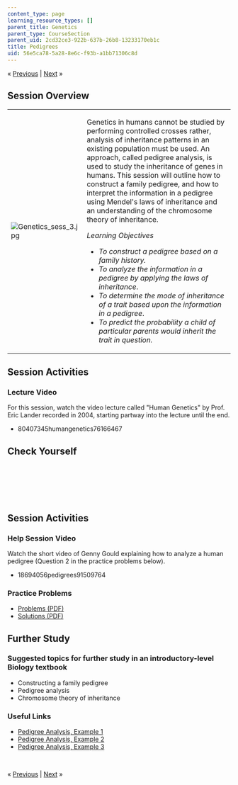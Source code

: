 ```yaml
---
content_type: page
learning_resource_types: []
parent_title: Genetics
parent_type: CourseSection
parent_uid: 2cd32ce3-922b-637b-26b8-13233170eb1c
title: Pedigrees
uid: 56e5ca78-5a28-8e6c-f93b-a1bb71306c8d
---
```

<p class="sc_nav">&laquo; <a class="sc_prev" href="./resolveuid/06e0b88b67159f8b06c3dbe3474bcaed">Previous</a> | <a class="sc_next" href="./resolveuid/4239d3cbc2e66fa797507ed884c8c657">Next</a> &raquo;</p> <h2 class="subhead">Session Overview</h2> <table class="sc_overview">     <tbody>         <tr>             <td><img src="./resolveuid/c6bb85353664a0a1398ff83465a669c4" alt="Genetics_sess_3.jpg" /></td>             <td><p>Genetics in humans cannot be studied by performing controlled crosses rather, analysis of inheritance patterns in an existing population must be used. An approach, called pedigree analysis, is used to study the inheritance of genes in humans. This session will outline how to construct a family pedigree, and how to interpret the information in a pedigree using Mendel's laws of inheritance and an understanding of the chromosome theory of inheritance.</p>             <p><em>Learning Objectives</em></p>             <ul class="arrow">                 <li><em>To construct a pedigree based on a family history.</em></li>                 <li><em>To analyze the information in a pedigree by applying the laws of inheritance</em>.</li>                 <li><em>To determine the mode of inheritance of a trait based upon the information in a pedigree</em>.</li>                 <li><em>To predict the probability a child of particular parents would inherit the trait in question.</em></li>             </ul></td>         </tr>     </tbody> </table> <h2 class="subhead">Session Activities</h2> <h3 class="subsubhead">Lecture Video</h3> <p>For this session, watch the video lecture called &quot;Human Genetics&quot; by Prof. Eric Lander recorded in 2004, starting partway into the lecture until the end.</p> <ul class="arrow">     <li>80407345humangenetics76166467</li> </ul> <h2 class="subhead">Check Yourself</h2> <p>&nbsp;</p> <div id="quizArea">&nbsp;</div> <script type="text/javascript" src="/scripts/jquery-1.3.2.min.js"></script> <script type="text/javascript" src="/scripts/jQuizMe-uncompressed.js"></script> <script type="text/javascript">
// There was an extra comma at the end of multiList array.
$( function($){
	var quizMulti = {
    multiList: [
	{
        ques: 'The following pedigree represents the inheritance pattern of a specific genetic trait in humans. Assume the trait is common in the population.<br /><br /><img width="112" height="114" alt="gensession3_quizzes.gif" src="./resolveuid/2550e3b6eb2d7737c03c6626fa4c3352" /><br /><br />This disorder could be inherited in which of the following ways?',
        ans: "as both an Autosomal Recessive trait  and an X-linked recessive trait",
        ansSel: ["as an Autosomal Dominant trait", "as an Autosomal Recessive trait", "as an X-linked Dominant trait", "as an X-linked recessive trait", "as both an Autosomal Dominant trait and an X-linked Dominant trait"],
        ansInfo: ""
    }]
	};
	var options = {
		allRandom: false,
		Random: false,
		help: "",
		showHTML: false,
		animationType: 0,
		showWrongAns: true,
		title: "Concept test 1",	 
};
$("#quizArea").jQuizMe(quizMulti, options);
});
</script> <p>&nbsp;</p> <h2 class="subhead">Session Activities</h2> <h3 class="subsubhead">Help Session Video</h3> <p>Watch the short video of Genny Gould explaining how to analyze a human pedigree (Question 2 in the practice problems below).</p> <ul class="arrow">     <li>18694056pedigrees91509764</li> </ul> <h3 class="subsubhead">Practice Problems</h3> <ul class="arrow">     <li><a href="./resolveuid/aab2c35a40d37356fdadc9b9e5e23861">Problems (PDF)</a></li>     <li><a href="./resolveuid/fc9adae0d860c52cde83e97909f3951a">Solutions (PDF)</a></li> </ul> <h2 class="subhead">Further Study</h2> <h3 class="subsubhead">Suggested topics for further study in an introductory-level Biology textbook</h3> <ul class="arrow">     <li>Constructing a family pedigree</li>     <li>Pedigree analysis</li>     <li>Chromosome theory of inheritance</li> </ul> <h3 class="subsubhead">Useful Links</h3> <ul class="arrow">     <li><a href="http://www.youtube.com/watch?v=HbIHjsn5cHo&amp;feature=mfu_in_order&amp;list=UL">Pedigree Analysis, Example 1</a></li>     <li><a href="http://www.youtube.com/watch?v=ej2hFc8u_zQ&amp;feature=mfu_in_order&amp;list=UL">Pedigree Analysis, Example 2</a></li>     <li><a href="http://www.youtube.com/watch?v=UU3Ou0c9u0U&amp;feature=mfu_in_order&amp;list=UL">Pedigree Analysis, Example 3</a></li> </ul> <p>&nbsp;</p> <p class="sc_nav_bottom">&laquo; <a class="sc_prev" href="./resolveuid/06e0b88b67159f8b06c3dbe3474bcaed">Previous</a> | <a class="sc_next" href="./resolveuid/4239d3cbc2e66fa797507ed884c8c657">Next</a> &raquo;</p>